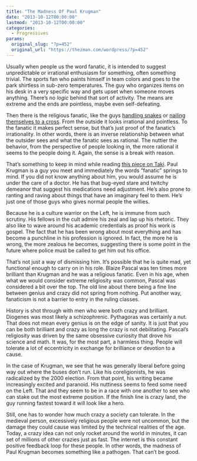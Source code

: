 ```yaml
---
title: "The Madness Of Paul Krugman"
date: "2013-10-12T00:00:00"
lastmod: "2013-10-12T00:00:00"
categories:
  - Progressives
params:
  original_slug: "?p=452"
  original_url: "https://thezman.com/wordpress/?p=452"
---
```


Usually when people us the word fanatic, it is intended to suggest
unpredictable or irrational enthusiasm for something, often something
trivial. The sports fan who paints himself in team colors and goes to
the park shirtless in sub-zero temperatures. The guy who organizes items
on his desk in a very specific way and gets upset when someone moves
anything. There’s no *logic* behind that sort of activity. The means are
extreme and the ends are pointless, maybe even self-defeating.

Then there is the religious fanatic, like the guys [handling
snakes](http://holiness-snake-handlers.webs.com/) or [nailing themselves
to a
cross](http://www.huffingtonpost.com/2013/03/29/filipino-devotees-reenact_0_n_2978190.html).
From the outside it looks irrational and pointless. To the fanatic it
makes perfect sense, but that’s just proof of the fanatic’s
irrationality. In other words, there is an inverse relationship between
what the outsider sees and what the fanatic sees as rational. The
nuttier the behavior, from the perspective of people looking in, the
more rational it seems to the people doing it. Again, the sense is a
break with reason.

That’s something to keep in mind while reading [this piece on
Taki](http://takimag.com/article/the_mouthpiece_of_redistribution_james_miller/page_2#axzz2hVEX6HvL).
Paul Krugman is a guy you meet and immediately the words “fanatic”
springs to mind. If you did not know anything about him, you would
assume he is under the care of a doctor. He has that bug-eyed stare and
twitchy demeanor that suggest his medications need adjustment. He’s also
prone to ranting and raving about things that have an imaginary feel to
them. He’s just one of those guys who gives normal people the willies.

Because he is a culture warrior on the Left, he is immune from such
scrutiny. His fellows in the cult admire his zeal and lap up his
rhetoric. They also like to wave around his academic credentials as
proof his work is gospel. The fact that he has been wrong about most
everything and has become a punchline in his profession is ignored. In
fact, the more he is wrong, the more zealous he becomes, suggesting
there is some point in the future where police must be called to get him
out his office.

That’s not just a way of dismissing him. It’s possible that he is quite
mad, yet functional enough to carry on in his role. Blaize Pascal was
ten times more brilliant than Krugman and he was a religious
fanatic. Even in his age, when what we would consider extreme
religiosity was common, Pascal was considered a bit over the top. The
old line about there being a fine line between genius and crazy did not
spring from nothing. Put another way, fanaticism is not a barrier to
entry in the ruling classes.

History is shot through with men who were both crazy and brilliant.
Diogenes was most likely a schizophrenic. Pythagoras was certainly a
nut. That does not mean every genius is on the edge of sanity. It is
just that you can be both brilliant and crazy as long the crazy is not
debilitating. Pascal’s religiosity was driven by the same obsessive
curiosity that drove his science and math. It was, for the most part, a
harmless thing. People will tolerate a lot of eccentricity in exchange
for brilliance or devotion to a cause.

In the case of Krugman, we see that he was generally liberal before
going way out where the buses don’t run. Like his coreligionists, he was
radicalized by the 2000 election. From that point, his writing became
increasingly excited and paranoid. His nuttiness seems to feed some need
on the Left. That and they seem to be in a race with one another to see
who can stake out the most extreme position. If the finish line is crazy
land, the guy running fastest toward it will look like a hero.

Still, one has to wonder how much crazy a society can tolerate. In the
medieval person, excessively religious people were not uncommon, but the
damage they could cause was limited by the technical realities of the
age. Today, a crazy idea can not only rocket around the world in
minutes, it can set of millions of other crazies just as fast. The
internet is this constant positive feedback loop for these people. In
other words, the madness of Paul Krugman becomes something like a
pathogen. That can’t be good.
